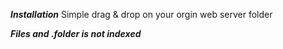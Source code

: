 ***Installation***
Simple drag & drop on your orgin web server folder


***Files and .folder is not indexed***
